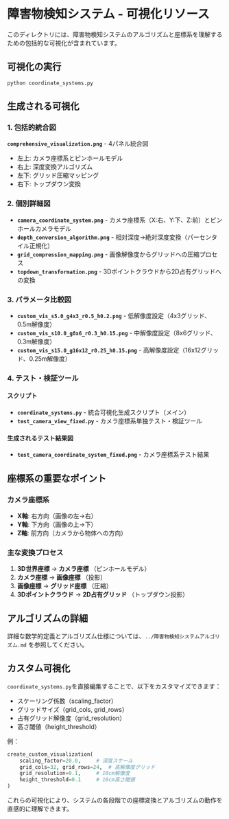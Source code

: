 # 障害物検知システム - 可視化リソース

このディレクトリには、障害物検知システムのアルゴリズムと座標系を理解するための包括的な可視化が含まれています。

## 可視化の実行

```bash
python coordinate_systems.py
```

## 生成される可視化

### 1. 包括的統合図

**`comprehensive_visualization.png`** - 4パネル統合図
- 左上: カメラ座標系とピンホールモデル
- 右上: 深度変換アルゴリズム
- 左下: グリッド圧縮マッピング  
- 右下: トップダウン変換

### 2. 個別詳細図

- **`camera_coordinate_system.png`** - カメラ座標系（X:右、Y:下、Z:前）とピンホールカメラモデル
- **`depth_conversion_algorithm.png`** - 相対深度→絶対深度変換（パーセンタイル正規化）
- **`grid_compression_mapping.png`** - 画像解像度からグリッドへの圧縮プロセス
- **`topdown_transformation.png`** - 3Dポイントクラウドから2D占有グリッドへの変換

### 3. パラメータ比較図

- **`custom_vis_s5.0_g4x3_r0.5_h0.2.png`** - 低解像度設定（4x3グリッド、0.5m解像度）
- **`custom_vis_s10.0_g8x6_r0.3_h0.15.png`** - 中解像度設定（8x6グリッド、0.3m解像度）
- **`custom_vis_s15.0_g16x12_r0.25_h0.15.png`** - 高解像度設定（16x12グリッド、0.25m解像度）

### 4. テスト・検証ツール

#### スクリプト
- **`coordinate_systems.py`** - 統合可視化生成スクリプト（メイン）
- **`test_camera_view_fixed.py`** - カメラ座標系単独テスト・検証ツール

#### 生成されるテスト結果図
- **`test_camera_coordinate_system_fixed.png`** - カメラ座標系テスト結果

## 座標系の重要なポイント

### カメラ座標系
- **X軸**: 右方向（画像の左→右）
- **Y軸**: 下方向（画像の上→下）
- **Z軸**: 前方向（カメラから物体への方向）

### 主な変換プロセス
1. **3D世界座標** → **カメラ座標** （ピンホールモデル）
2. **カメラ座標** → **画像座標** （投影）
3. **画像座標** → **グリッド座標** （圧縮）
4. **3Dポイントクラウド** → **2D占有グリッド** （トップダウン投影）

## アルゴリズムの詳細

詳細な数学的定義とアルゴリズム仕様については、`../障害物検知システムアルゴリズム.md` を参照してください。

## カスタム可視化

`coordinate_systems.py`を直接編集することで、以下をカスタマイズできます：
- スケーリング係数（scaling_factor）
- グリッドサイズ（grid_cols, grid_rows）
- 占有グリッド解像度（grid_resolution）
- 高さ閾値（height_threshold）

例：
```python
create_custom_visualization(
    scaling_factor=20.0,     # 深度スケール
    grid_cols=32, grid_rows=24,  # 高解像度グリッド
    grid_resolution=0.1,     # 10cm解像度
    height_threshold=0.1     # 10cm高さ閾値
)
```

これらの可視化により、システムの各段階での座標変換とアルゴリズムの動作を直感的に理解できます。

